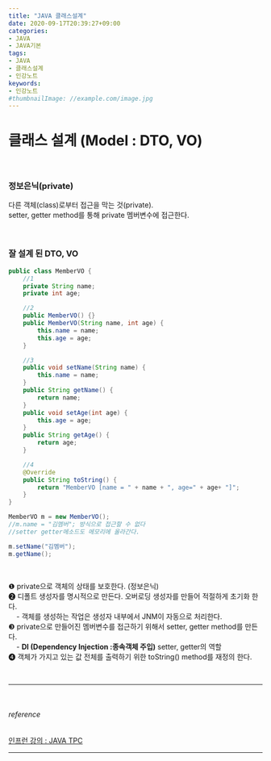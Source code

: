 ```yaml
---
title: "JAVA 클래스설계"
date: 2020-09-17T20:39:27+09:00
categories:
- JAVA
- JAVA기본
tags:
- JAVA
- 클래스설계
- 인강노트
keywords:
- 인강노트
#thumbnailImage: //example.com/image.jpg
---
```


<!--more-->
# 클래스 설계 (Model : DTO, VO)

&nbsp;


### 정보은닉(private)
다른 객체(class)로부터 접근을 막는 것(private).   
setter, getter method를 통해 private 멤버변수에 접근한다.

&nbsp;

### 잘 설계 된 DTO, VO

```java
public class MemberVO {
    //1
    private String name;
    private int age;

    //2
    public MemberVO() {}
    public MemberVO(String name, int age) {
        this.name = name;
        this.age = age;
    }

    //3
    public void setName(String name) {
        this.name = name;
    }
    public String getName() {
        return name;
    }
    public void setAge(int age) {
        this.age = age;
    }
    public String getAge() {
        return age;
    }

    //4
    @Override
    public String toString() {
        return "MemberVO [name = " + name + ", age=" + age+ "]";
    }
}

MemberVO m = new MemberVO();
//m.name = "김멤버"; 방식으로 접근할 수 없다
//setter getter메소드도 메모리에 올라간다.

m.setName("김멤버");
m.getName();

```

&nbsp;

&#10102; private으로 객체의 상태를 보호한다. (정보은닉)   
&#10103; 디폴트 생성자를 명시적으로 만든다. 오버로딩 생성자를 만들어 적절하게 초기화 한다.    
&nbsp; &nbsp;  - 객체를 생성하는 작업은 생성자 내부에서 JNM이 자동으로 처리한다.   
&#10104; private으로 만들어진 멤버변수를 접근하기 위해서 setter, getter method를 만든다.   
&nbsp; &nbsp;  - **DI (Dependency Injection :종속객체 주입)** setter, getter의 역할   
&#10105; 객체가 가지고 있는 값 전체를 출력하기 위한 toString() method를 재정의 한다.

&nbsp;


-----

&nbsp;

###### reference
[인프런 강의 : JAVA TPC](https://www.inflearn.com/course/%EC%9E%90%EB%B0%94-%EC%9E%85%EB%AC%B8-%ED%94%84%EB%A1%9C%EA%B7%B8%EB%9E%98%EB%B0%8D/dashboard)


-----
